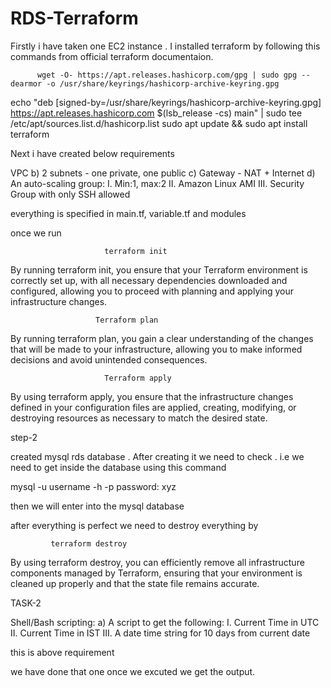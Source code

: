 # RDS-Terraform

Firstly i have taken one EC2 instance .
I installed terraform by following this commands from official terraform documentaion.

          wget -O- https://apt.releases.hashicorp.com/gpg | sudo gpg --dearmor -o /usr/share/keyrings/hashicorp-archive-keyring.gpg
echo "deb [signed-by=/usr/share/keyrings/hashicorp-archive-keyring.gpg] https://apt.releases.hashicorp.com $(lsb_release -cs) main" | sudo tee /etc/apt/sources.list.d/hashicorp.list
              sudo apt update && sudo apt install terraform


Next i have created below requirements 

   VPC
b) 2 subnets - one private, one public
c) Gateway - NAT + Internet
d) An auto-scaling group:
I. Min:1, max:2
II. Amazon Linux AMI
III. Security Group with only SSH allowed

everything is specified in main.tf, variable.tf and modules 

once we run   
            
                         terraform init

By running terraform init, you ensure that your Terraform environment is correctly set up, with all necessary dependencies downloaded and configured, allowing you to proceed with planning and applying your infrastructure changes.


                       Terraform plan 


By running terraform plan, you gain a clear understanding of the changes that will be made to your infrastructure, allowing you to make informed decisions and avoid unintended consequences.

                         Terraform apply 

  By using terraform apply, you ensure that the infrastructure changes defined in your configuration files are applied, creating, modifying, or destroying resources as necessary to match the desired state.

step-2

created mysql rds database . After creating it we need to check .
i.e we need to get inside the database using this command

mysql -u username -h -p <endpoint>
password: xyz

then we will enter into the mysql database


after everything is perfect we need to destroy everything by 

             terraform destroy 

By using terraform destroy, you can efficiently remove all infrastructure components managed by Terraform, ensuring that your environment is cleaned up properly and that the state file remains accurate.

TASK-2

Shell/Bash scripting:
a) A script to get the following:
I. Current Time in UTC
II. Current Time in IST
III. A date time string for 10 days from current date

this is above requirement 

we have done that one once we excuted we get the output.

 

